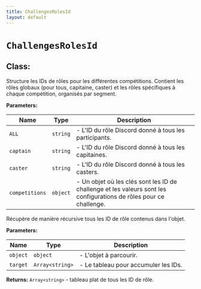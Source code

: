 ```yaml
---
title: ChallengesRolesId
layout: default
---
```


# `ChallengesRolesId`

## Class: 

Structure les IDs de rôles pour les différentes compétitions. Contient les rôles globaux (pour tous, capitaine, caster) et les rôles spécifiques à chaque compétition, organisés par segment.



**Parameters:**

| Name | Type | Description |
| ---- | ---- | ----------- |
| `ALL` | `string` | - L'ID du rôle Discord donné à tous les participants. |
| `captain` | `string` | - L'ID du rôle Discord donné à tous les capitaines. |
| `caster` | `string` | - L'ID du rôle Discord donné à tous les casters. |
| `competitions` | `object` | - Un objet où les clés sont les ID de challenge et les valeurs sont les configurations de rôles pour ce challenge. |

Récupère de manière récursive tous les ID de rôle contenus dans l'objet.

**Parameters:**

| Name | Type | Description |
| ---- | ---- | ----------- |
| `object` | `object` | - L'objet à parcourir. |
| `target` | `Array<string>` | - Le tableau pour accumuler les IDs. |

**Returns:** `Array<string>` - tableau plat de tous les ID de rôle.

